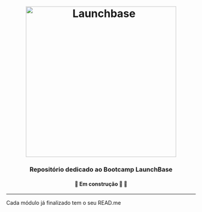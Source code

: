 <h1 align="center">
    <img alt="Launchbase" src="https://storage.googleapis.com/golden-wind/bootcamp-launchbase/logo.png" width="400px" />
</h1>

<h3 align="center">
  Repositório dedicado ao Bootcamp LaunchBase
</h3>

<h4 align="center">🚧   Em construção 🚀 🚧</h4>

---

Cada módulo já finalizado tem o seu READ.me
